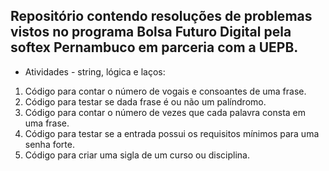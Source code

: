 ## Repositório contendo resoluções de problemas vistos no programa Bolsa Futuro Digital pela softex Pernambuco em parceria com a UEPB.

- Atividades - string, lógica e laços:

1) Código para contar o número de vogais e consoantes de uma frase.
2) Código para testar se dada frase é ou não um palíndromo.
3) Código para contar o número de vezes que cada palavra consta em uma frase.
4) Código para testar se a entrada possui os requisitos mínimos para uma senha forte.
5) Código para criar uma sigla de um curso ou disciplina.